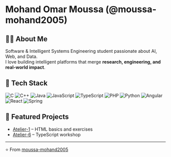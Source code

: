 # Mohand Omar Moussa (@moussa-mohand2005)

## 👨‍💻 About Me
Software & Intelligent Systems Engineering student passionate about AI, Web, and Data.  
I love building intelligent platforms that merge **research, engineering, and real-world impact**.

## 🚀 Tech Stack
![C](https://img.shields.io/badge/C-00599C?style=for-the-badge&logo=c&logoColor=white)
![C++](https://img.shields.io/badge/C++-00599C?style=for-the-badge&logo=c%2B%2B&logoColor=white)
![Java](https://img.shields.io/badge/Java-ED8B00?style=for-the-badge&logo=openjdk&logoColor=white)
![JavaScript](https://img.shields.io/badge/JavaScript-323330?style=for-the-badge&logo=javascript&logoColor=F7DF1E)
![TypeScript](https://img.shields.io/badge/TypeScript-007ACC?style=for-the-badge&logo=typescript&logoColor=white)
![PHP](https://img.shields.io/badge/PHP-777BB4?style=for-the-badge&logo=php&logoColor=white)
![Python](https://img.shields.io/badge/Python-3776AB?style=for-the-badge&logo=python&logoColor=white)
![Angular](https://img.shields.io/badge/Angular-DD0031?style=for-the-badge&logo=angular&logoColor=white)
![React](https://img.shields.io/badge/React-20232A?style=for-the-badge&logo=react&logoColor=61DAFB)
![Spring](https://img.shields.io/badge/Spring-6DB33F?style=for-the-badge&logo=spring&logoColor=white)

## 🌟 Featured Projects
- [Atelier-1](https://github.com/moussa-mohand2005/Atelier-1) – HTML basics and exercises  
- [Atelier-6](https://github.com/moussa-mohand2005/Atelier-6) – TypeScript workshop  

---
⭐️ From [moussa-mohand2005](https://github.com/moussa-mohand2005)
